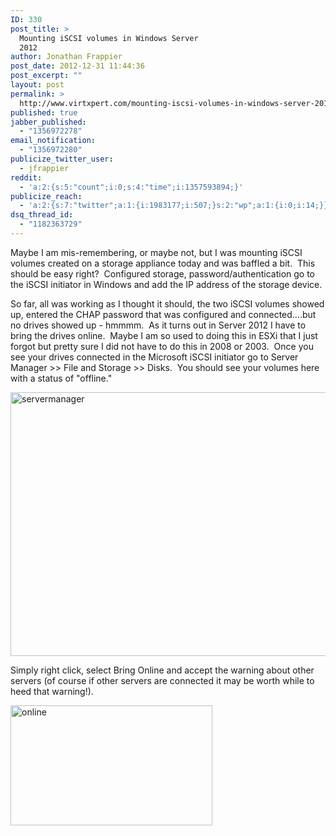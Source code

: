 ```yaml
---
ID: 330
post_title: >
  Mounting iSCSI volumes in Windows Server
  2012
author: Jonathan Frappier
post_date: 2012-12-31 11:44:36
post_excerpt: ""
layout: post
permalink: >
  http://www.virtxpert.com/mounting-iscsi-volumes-in-windows-server-2012/
published: true
jabber_published:
  - "1356972278"
email_notification:
  - "1356972280"
publicize_twitter_user:
  - jfrappier
reddit:
  - 'a:2:{s:5:"count";i:0;s:4:"time";i:1357593894;}'
publicize_reach:
  - 'a:2:{s:7:"twitter";a:1:{i:1983177;i:507;}s:2:"wp";a:1:{i:0;i:14;}}'
dsq_thread_id:
  - "1182363729"
---
```

Maybe I am mis-remembering, or maybe not, but I was mounting iSCSI volumes created on a storage appliance today and was baffled a bit.  This should be easy right?  Configured storage, password/authentication go to the iSCSI initiator in Windows and add the IP address of the storage device.

So far, all was working as I thought it should, the two iSCSI volumes showed up, entered the CHAP password that was configured and connected....but no drives showed up - hmmmm.  As it turns out in Server 2012 I have to bring the drives online.  Maybe I am so used to doing this in ESXi that I just forgot but pretty sure I did not have to do this in 2008 or 2003.  Once you see your drives connected in the Microsoft iSCSI initiator go to Server Manager &gt;&gt; File and Storage &gt;&gt; Disks.  You should see your volumes here with a status of "offline."

<a href="http://jonathanfrappier.wordpress.com/2012/12/31/mounting-iscsi-volumes-in-windows-server-2012/servermanager/#main" rel="attachment wp-att-331"><img class="aligncenter size-full wp-image-331" alt="servermanager" src="http://jonathanfrappier.files.wordpress.com/2012/12/servermanager.jpg" width="572" height="422" /></a>

Simply right click, select Bring Online and accept the warning about other servers (of course if other servers are connected it may be worth while to heed that warning!).

<a href="http://jonathanfrappier.wordpress.com/2012/12/31/mounting-iscsi-volumes-in-windows-server-2012/online/#main" rel="attachment wp-att-332"><img class="aligncenter size-full wp-image-332" alt="online" src="http://jonathanfrappier.files.wordpress.com/2012/12/online.jpg" width="323" height="192" /></a>